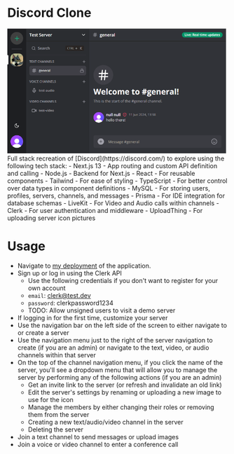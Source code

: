# Discord Clone
<img src="https://raw.githubusercontent.com/jtiemens34/discord-clone/working/readme_images/screenshot.png" alt="Screenshot of a text channel" width="500" />
Full stack recreation of [Discord](https://discord.com/) to explore using the following tech stack:
- Next.js 13
  - App routing and custom API definition and calling
- Node.js
  - Backend for Next.js
- React
  - For reusable components
- Tailwind
  - For ease of styling
- TypeScript
  - For better control over data types in component definitions
- MySQL
  - For storing users, profiles, servers, channels, and messages
- Prisma
  - For IDE integration for database schemas
- LiveKit
  - For Video and Audio calls within channels
- Clerk
  - For user authentication and middleware
- UploadThing
  - For uploading server icon pictures

# Usage
- Navigate to [my deployment](https://ele-discord-clone.up.railway.app/) of the application.
- Sign up or log in using the Clerk API
  - Use the following credentials if you don't want to register for your own account
  - `email`: clerk@test.dev
  - `password`: clerkpassword1234
  - TODO: Allow unsigned users to visit a demo server
- If logging in for the first time, customize your server
- Use the navigation bar on the left side of the screen to either navigate to or create a server
- Use the navigation menu just to the right of the server navigation to create (if you are an admin) or navigate to the text, video, or audio channels within that server
- On the top of the channel navigation menu, if you click the name of the server, you'll see a dropdown menu that will allow you to manage the server by performing any of the following actions (if you are an admin)
  - Get an invite link to the server (or refresh and invalidate an old link)
  - Edit the server's settings by renaming or uploading a new image to use for the icon
  - Manage the members by either changing their roles or removing them from the server
  - Creating a new text/audio/video channel in the server
  - Deleting the server
- Join a text channel to send messages or upload images
- Join a voice or video channel to enter a conference call
